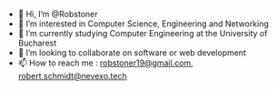 - 👋 Hi, I’m @Robstoner
- 👀 I’m interested in Computer Science, Engineering and Networking
- 🌱 I’m currently studying Computer Engineering at the University of Bucharest
- 💞️ I’m looking to collaborate on software or web development
- 📫 How to reach me : robstoner19@gmail.com, robert.schmidt@nevexo.tech

<!---
Robstoner/Robstoner is a ✨ special ✨ repository because its `README.md` (this file) appears on your GitHub profile.
You can click the Preview link to take a look at your changes.
--->
